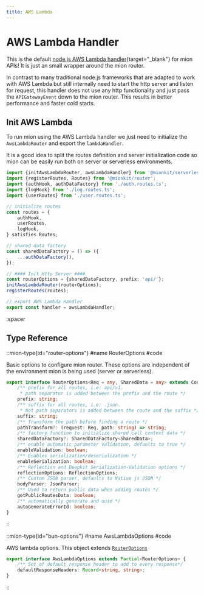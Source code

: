 ```yaml
---
title: AWS Lambda
---
```


# AWS Lambda Handler

This is the default [node.js AWS Lambda handler](https://docs.aws.amazon.com/lambda/latest/dg/lambda-nodejs.html){target="_blank"} for mion APIs! It is just an small wrapper around the mion router. 

In contrast to many traditional node.js frameworks that are adapted to work with AWS Lambda but still internally need to start the http server and listen for request, this handler does not use any http functionality and just pass the `APIGatewayEvent` down to the mion router. This results in better performance and faster cold starts.


## Init AWS Lambda

To run mion using the AWS Lambda handler we just need to initialize the `AwsLambdaRouter` and export the `lambdaHandler`.

It is a good idea to split the routes definition and server initialization code so mion can be easily run both on server or serverless environments.

<!-- embedme ../../../../packages/serverless/examples/init-aws-lambda-router.ts -->
```ts
import {initAwsLambdaRouter, awsLambdaHandler} from '@mionkit/serverless';
import {registerRoutes, Routes} from '@mionkit/router';
import {authHook, authDataFactory} from './auth.routes.ts';
import {logHook} from './log.routes.ts';
import {userRoutes} from './user.routes.ts';

// initialize routes
const routes = {
    authHook,
    userRoutes,
    logHook,
} satisfies Routes;

// shared data factory
const sharedDataFactory = () => ({
    ...authDataFactory(),
});

// #### Init Http Server ####
const routerOptions = {sharedDataFactory, prefix: 'api/'};
initAwsLambdaRouter(routerOptions);
registerRoutes(routes);

// export AWS Lambda Handler
export const handler = awsLambdaHandler;

```

:spacer

## Type Reference


::mion-type{id="router-options"}
#name
RouterOptions
#code

Basic options to configure mion router. These options are independent of the environment mion is being used (server or serverless).

<!-- embedme ../../../../packages/router/src/types.ts#L115-L138 -->
```ts
export interface RouterOptions<Req = any, SharedData = any> extends CoreOptions {
    /** prefix for all routes, i.e: api/v1.
     * path separator is added between the prefix and the route */
    prefix: string;
    /** suffix for all routes, i.e: .json.
     * Not path separators is added between the route and the suffix */
    suffix: string;
    /** Transform the path before finding a route */
    pathTransform?: (request: Req, path: string) => string;
    /** factory function to initialize shared call context data */
    sharedDataFactory?: SharedDataFactory<SharedData>;
    /** enable automatic parameter validation, defaults to true */
    enableValidation: boolean;
    /** Enables serialization/deserialization */
    enableSerialization: boolean;
    /** Reflection and Deepkit Serialization-Validation options */
    reflectionOptions: ReflectionOptions;
    /** Custom JSON parser, defaults to Native js JSON */
    bodyParser: JsonParser;
    /** Used to return public data when adding routes */
    getPublicRoutesData: boolean;
    /** automatically generate and uuid */
    autoGenerateErrorId: boolean;
}
```
::

::mion-type{id="bun-options"}
#name
AwsLambdaOptions
#code

AWS lambda options. This object extends [`RouterOptions`](#router-options)

<!-- embedme ../../../../packages/serverless/src/types.ts#L10-L13 -->
```ts
export interface AwsLambdaOptions extends Partial<RouterOptions> {
    /** Set of default response header to add to every response*/
    defaultResponseHeaders: Record<string, string>;
}
```
::